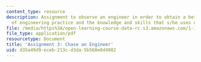 ```yaml
---
content_type: resource
description: Assignment to observe an engineer in order to obtain a better understanding
  of engineering practice and the knowledge and skills that s/he uses on the job.
file: /media/https%3A/open-learning-course-data-rc.s3.amazonaws.com/1-133-masters-of-engineering-concepts-of-engineering-practice-fall-2007/d35a49d9eceb213cd3da5b560e0d4982_assign_3.pdf
file_type: application/pdf
resourcetype: Document
title: 'Assignment 3: Chase an Engineer'
uid: d35a49d9-eceb-213c-d3da-5b560e0d4982
---
```

